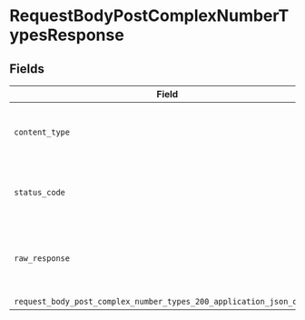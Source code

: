 # RequestBodyPostComplexNumberTypesResponse


## Fields

| Field                                                                                                                                                        | Type                                                                                                                                                         | Required                                                                                                                                                     | Description                                                                                                                                                  |
| ------------------------------------------------------------------------------------------------------------------------------------------------------------ | ------------------------------------------------------------------------------------------------------------------------------------------------------------ | ------------------------------------------------------------------------------------------------------------------------------------------------------------ | ------------------------------------------------------------------------------------------------------------------------------------------------------------ |
| `content_type`                                                                                                                                               | *String*                                                                                                                                                     | :heavy_check_mark:                                                                                                                                           | HTTP response content type for this operation                                                                                                                |
| `status_code`                                                                                                                                                | *Integer*                                                                                                                                                    | :heavy_check_mark:                                                                                                                                           | HTTP response status code for this operation                                                                                                                 |
| `raw_response`                                                                                                                                               | [Faraday::Response](https://www.rubydoc.info/gems/faraday/Faraday/Response)                                                                                  | :heavy_minus_sign:                                                                                                                                           | Raw HTTP response; suitable for custom response parsing                                                                                                      |
| `request_body_post_complex_number_types_200_application_json_object`                                                                                         | [T.nilable(Operations::RequestBodyPostComplexNumberTypes200ApplicationJSON)](../../models/operations/requestbodypostcomplexnumbertypes200applicationjson.md) | :heavy_minus_sign:                                                                                                                                           | OK                                                                                                                                                           |